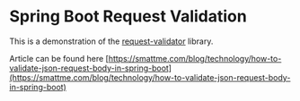 Spring Boot Request Validation
==============================

This is a demonstration of the [request-validator](https://github.com/SeunMatt/request-validator) library.

Article can be found here [https://smattme.com/blog/technology/how-to-validate-json-request-body-in-spring-boot](https://smattme.com/blog/technology/how-to-validate-json-request-body-in-spring-boot) 